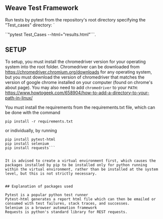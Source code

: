 ## Weave Test Framework

Run tests by pytest from the repository's root directory specifying the "Test_cases" directory: `

``"pytest Test_Cases --html="results.html"```.


## SETUP
To setup, you must install the chromedriver version for your operating system into the root folder. Chromedriver can be downloaded from https://chromedriver.chromium.org/downloads for any operating system, but you must download the version of chromedriver that matches the version of google chrome installed on your computer (found on chrome's about page). You may also need to add `chromedriver` to your `PATH`: https://www.howtogeek.com/658904/how-to-add-a-directory-to-your-path-in-linux/

You must install the requirements from the requirements.txt file, which can be done with the command

```pip install -r requirements.txt```

or individually, by running 
```pip install pytest
pip install pytest-html
pip install selenium
pip install requests```


It is advised to create a virtual environment first, which causes the packages installed by pip to be installed only for python running within the virtual environment, rather than be installed at the system level, but this is not strictly necessary. 


## Explanation of packages used

Pytest is a popular python test runner
Pytest-html generates a report html file which can then be emailed or consumed with test failures, stack traces, and successes.
Selenium is a browser automation framework
Requests is python's standard library for REST requests.



